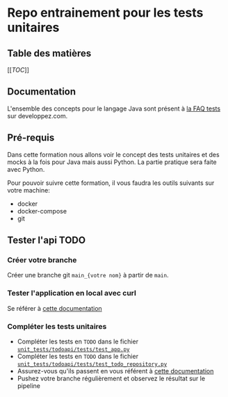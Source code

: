 # Repo entrainement pour les tests unitaires

## Table des matières

[[_TOC_]]

## Documentation

L'ensemble des concepts pour le langage Java sont présent à [la FAQ tests](https://java.developpez.com/faq/tests/) sur developpez.com.

## Pré-requis

Dans cette formation nous allons voir le concept des tests unitaires et des mocks à la fois pour Java mais aussi Python. La partie pratique sera faite avec Python.

Pour pouvoir suivre cette formation, il vous faudra les outils suivants sur votre machine:

* docker
* docker-compose
* git

## Tester l'api TODO

### Créer votre branche

Créer une branche git `main_{votre nom}` à partir de `main`.

### Tester l'application en local avec curl

Se référer à [cette documentation](./todoapi/README.md)

### Compléter les tests unitaires

* Compléter les tests en `TODO` dans le fichier [`unit_tests/todoapi/tests/test_app.py`](./todoapi/tests/test_app.py)
* Compléter les tests en `TODO` dans le fichier [`unit_tests/todoapi/tests/test_todo_repository.py`](./todoapi/tests/test_todo_repository.py)
* Assurez-vous qu'ils passent en vous référent à [cette documentation](./todoapi/README.md)
* Pushez votre branche régulièrement et observez le résultat sur le pipeline
